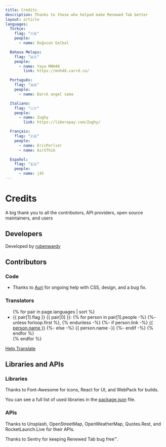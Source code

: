 ```yaml
---
title: Credits
description: Thanks to those who helped make Renewed Tab better
layout: article
languages:
  Türkçe:
    flag: "🇹🇷"
    people:
      - name: Doğucan Gelbal

  Bahasa Melayu:
    flag: "🇲🇾"
    people:
      - name: Yaya MNH48
        link: https://mnh48.carrd.co/

  Português:
    flag: "🇧🇷"
    people:
      - name: Darck angel sama

  Italiano:
    flag: "🇮🇹"
    people:
      - name: Zughy
        link: https://liberapay.com/Zughy/

  Français:
    flag: "🇫🇷"
    people:
      - name: EricPorlier
      - name: AirSThib

  Español:
    flag: "🇪🇸"
    people:
      - name: j45
---
```


# Credits

<p class="has-text-grey-light">
	A big thank you to all the contributors, API providers, open source maintainers,
	and users
</p>

## Developers

Developed by [rubenwardy](https://rubenwardy.com)

## Contributors

### Code

* Thanks to [Auri](https://github.com/Aurailus) for ongoing help with CSS,
  design, and a bug fix.

### Translators

<ul>
{% for pair in page.languages | sort %}
	<li>
		{{ pair[1].flag }}
		{{ pair[0] }}:
		{% for person in pair[1].people -%}
			{%- unless forloop.first %}, {% endunless -%}
			{%- if person.link -%}
				<a href="{{ person.link }}" rel="nofollow">{{ person.name }}</a>
			{%- else -%}
				{{ person.name -}}
			{%- endif -%}
		{% endfor %}
	</li>
{% endfor %}
</ul>

<p>
	<a class="button is-secondary" href="https://renewedtab.com/translations/">
		<i class="fas fa-language mr-2"></i>
		Help Translate
	</a>
</p>

## Libraries and APIs

### Libraries

Thanks to Font-Awesome for icons, React for UI, and WebPack for builds.

You can see a full list of used libraries in the
[package.json](https://gitlab.com/renewedtab/renewedtab/-/blob/master/package.json)
file.

### APIs

Thanks to Unsplash, OpenStreetMap, OpenWeatherMap, Quotes.Rest,
and RocketLaunch.Live for their APIs.

Thanks to Sentry for keeping Renewed Tab bug free&trade;.
